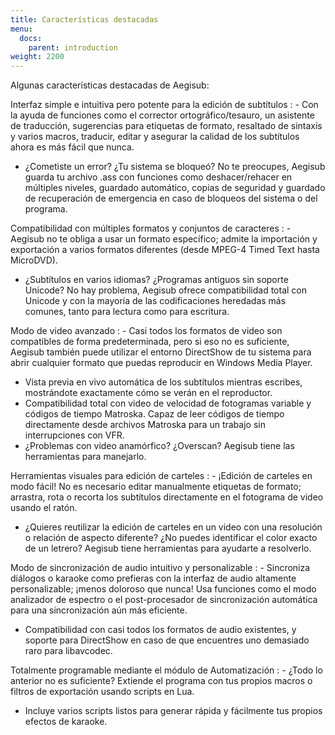 ```yaml
---
title: Características destacadas
menu:
  docs:
    parent: introduction
weight: 2200
---
```


Algunas características destacadas de Aegisub:

Interfaz simple e intuitiva pero potente para la edición de subtítulos
: - Con la ayuda de funciones como el corrector ortográfico/tesauro, un asistente de traducción, sugerencias para etiquetas de formato, resaltado de sintaxis y varios macros, traducir, editar y asegurar la calidad de los subtítulos ahora es más fácil que nunca.
  - ¿Cometiste un error? ¿Tu sistema se bloqueó? No te preocupes, Aegisub guarda tu archivo .ass con funciones como deshacer/rehacer en múltiples niveles, guardado automático, copias de seguridad y guardado de recuperación de emergencia en caso de bloqueos del sistema o del programa.

Compatibilidad con múltiples formatos y conjuntos de caracteres
: - Aegisub no te obliga a usar un formato específico; admite la importación y exportación a varios formatos diferentes (desde MPEG-4 Timed Text hasta MicroDVD).
  - ¿Subtítulos en varios idiomas? ¿Programas antiguos sin soporte Unicode? No hay problema, Aegisub ofrece compatibilidad total con Unicode y con la mayoría de las codificaciones heredadas más comunes, tanto para lectura como para escritura.

Modo de video avanzado
: - Casi todos los formatos de video son compatibles de forma predeterminada, pero si eso no es suficiente, Aegisub también puede utilizar el entorno DirectShow de tu sistema para abrir cualquier formato que puedas reproducir en Windows Media Player.
  - Vista previa en vivo automática de los subtítulos mientras escribes, mostrándote exactamente cómo se verán en el reproductor.
  - Compatibilidad total con video de velocidad de fotogramas variable y códigos de tiempo Matroska. Capaz de leer códigos de tiempo directamente desde archivos Matroska para un trabajo sin interrupciones con VFR.
  - ¿Problemas con video anamórfico? ¿Overscan? Aegisub tiene las herramientas para manejarlo.

Herramientas visuales para edición de carteles
: - ¡Edición de carteles en modo fácil! No es necesario editar manualmente etiquetas de formato; arrastra, rota o recorta los subtítulos directamente en el fotograma de video usando el ratón.
  - ¿Quieres reutilizar la edición de carteles en un video con una resolución o relación de aspecto diferente? ¿No puedes identificar el color exacto de un letrero? Aegisub tiene herramientas para ayudarte a resolverlo.

Modo de sincronización de audio intuitivo y personalizable
: - Sincroniza diálogos o karaoke como prefieras con la interfaz de audio altamente personalizable; ¡menos doloroso que nunca! Usa funciones como el modo analizador de espectro o el post-procesador de sincronización automática para una sincronización aún más eficiente.
  - Compatibilidad con casi todos los formatos de audio existentes, y soporte para DirectShow en caso de que encuentres uno demasiado raro para libavcodec.

Totalmente programable mediante el módulo de Automatización
: - ¿Todo lo anterior no es suficiente? Extiende el programa con tus propios macros o filtros de exportación usando scripts en Lua.
  - Incluye varios scripts listos para generar rápida y fácilmente tus propios efectos de karaoke.
